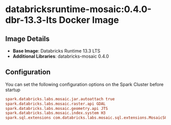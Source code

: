 # databricksruntime-mosaic:0.4.0-dbr-13.3-lts Docker Image

## Image Details

- **Base Image**: Databricks Runtime 13.3 LTS
- **Additional Libraries**: databricks-mosaic 0.4.0

## Configuration

You can set the following configuration options on the Spark Cluster before startup

```conf
spark.databricks.labs.mosaic.jar.autoattach true
spark.databricks.labs.mosaic.raster.api GDAL
spark.databricks.labs.mosaic.geometry.api JTS
spark.databricks.labs.mosaic.index.system H3
spark.sql.extensions com.databricks.labs.mosaic.sql.extensions.MosaicSQL
```